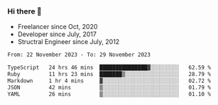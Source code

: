 ### Hi there 👋

- Freelancer since Oct, 2020
- Developer since July, 2017
- Structral Engineer since July, 2012

<!--START_SECTION:waka-->

```txt
From: 22 November 2023 - To: 29 November 2023

TypeScript   24 hrs 46 mins  ███████████████▓░░░░░░░░░   62.59 %
Ruby         11 hrs 23 mins  ███████▒░░░░░░░░░░░░░░░░░   28.79 %
Markdown     1 hr 4 mins     ▓░░░░░░░░░░░░░░░░░░░░░░░░   02.72 %
JSON         42 mins         ▒░░░░░░░░░░░░░░░░░░░░░░░░   01.79 %
YAML         26 mins         ▒░░░░░░░░░░░░░░░░░░░░░░░░   01.10 %
```

<!--END_SECTION:waka-->

